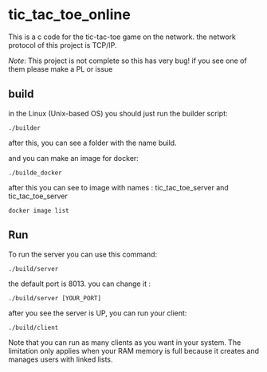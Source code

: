 # tic_tac_toe_online

This is a c code for the tic-tac-toe game on the network. the network protocol of this project is TCP/IP.

*Note*: This project is not complete so this has very bug! if you see one of them please make a PL or issue

## build

in the Linux (Unix-based OS) you should just run the builder script:

``` ./builder ```

after this, you can see a folder with the name build.

and you can make an image for docker:

``` ./builde_docker ```

after this you can see to image with names : tic_tac_toe_server and tic_tac_toe_server

``` docker image list ```

## Run

To run the server you can use this command:

``` ./build/server ```

the default port is 8013. you can change it :

``` ./build/server [YOUR_PORT] ```

after you see the server is UP, you can run your client:

``` ./build/client ```

Note that you can run as many clients as you want in your system.
The limitation only applies when your RAM memory is full because it creates and manages users with linked lists.
